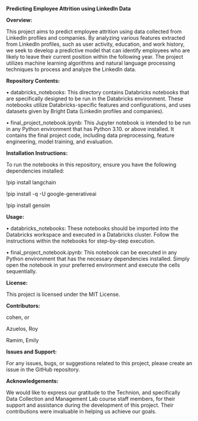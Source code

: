 **Predicting Employee Attrition using LinkedIn Data**


**Overview:**

This project aims to predict employee attrition using data collected from LinkedIn profiles and companies. By analyzing various features extracted from LinkedIn profiles, such as user activity, education, and work history, we seek to develop a predictive model that can identify employees who are likely to leave their current position within the following year. The project utilizes machine learning algorithms and natural language processing techniques to process and analyze the LinkedIn data.

**Repository Contents:**

• databricks_notebooks: This directory contains Databricks notebooks that are specifically designed to be run in the Databricks environment. These notebooks utilize Databricks-specific features and configurations, and uses datasets given by Bright Data (Linkedin profiles and companies).

• final_project_notebook.ipynb: This Jupyter notebook is intended to be run in any Python environment that has Python 3.10. or above installed. It contains the final project code, including data preprocessing, feature engineering, model training, and evaluation.

**Installation Instructions:**

To run the notebooks in this repository, ensure you have the following dependencies installed:

!pip install langchain

!pip install -q -U google-generativeai

!pip install gensim

**Usage:**

• databricks_notebooks: These notebooks should be imported into the Databricks workspace and executed in a Databricks cluster. Follow the instructions within the notebooks for step-by-step execution.

• final_project_notebook.ipynb: This notebook can be executed in any Python environment that has the necessary dependencies installed. Simply open the notebook in your preferred environment and execute the cells sequentially.

**License:**

This project is licensed under the MIT License.

**Contributors:**

cohen, or 

Azuelos, Roy

 Ramim, Emily 

**Issues and Support:**

For any issues, bugs, or suggestions related to this project, please create an issue in the GitHub repository.

**Acknowledgements:**

We would like to express our gratitude to the Technion, and specifically Data Collection and Management Lab course staff members, for their support and assistance during the development of this project. Their contributions were invaluable in helping us achieve our goals.
